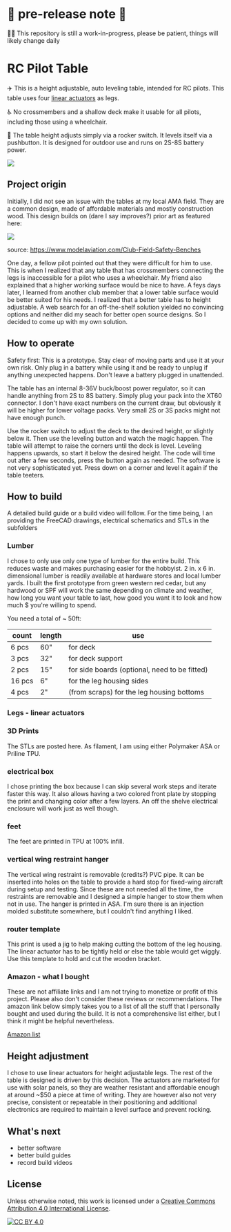 # 🚧 pre-release note 🚧
👷‍♂️ This repository is still a work-in-progress, please be patient, things will likely change daily

# RC Pilot Table
:airplane: This is a height adjustable, auto leveling table, intended for RC pilots. This table uses four [linear actuators](https://www.amazon.com/dp/B00NM8H67C/?coliid=I13O6CUFJ1UPBA&colid=PGYE4HTR4F8&psc=1&ref_=list_c_wl_lv_ov_lig_dp_it) as legs.

:wheelchair: No crossmembers and a shallow deck make it usable for all pilots, including those using a wheelchair. 

:wrench: The table height adjusts simply via a rocker switch. It levels itself via a pushbutton. It is designed for outdoor use and runs on 2S-8S battery power.

![](/drawings%20and%20images/IMG_9872.png)

## Project origin

Initially, I did not see an issue with the tables at my local AMA field. They are a common design, made of affordable materials and mostly construction wood. This design builds on (dare I say improves?) prior art as featured here:

![](https://modelaviation.s3.us-east-2.amazonaws.com/08bench01-600.jpg?VersionId=744QaEbHNXa4dHiNFX8TMIt47bCXdaZG)

source: https://www.modelaviation.com/Club-Field-Safety-Benches

One day, a fellow pilot pointed out that they were difficult for him to use. This is when I realized that any table that has crossmembers connecting the legs is inaccessible for a pilot who uses a wheelchair. My friend also explained that a higher working surface would be nice to have. A feys days later, I learned from another club member that a lower table surface would be better suited for his needs. I realized that a better table has to height adjustable.
A web search for an off-the-shelf solution yielded no convincing options and neither did my seach for better open source designs. So I decided to come up with my own solution.

## How to operate
Safety first: This is a prototype. Stay clear of moving parts and use it at your own risk. Only plug in a battery while using it and be ready to unplug if anything unexpected happens. Don't leave a battery plugged in unattended.

The table has an internal 8-36V buck/boost power regulator, so it can handle anything from 2S to 8S battery. Simply plug your pack into the XT60 connector. I don't have exact numbers on the current draw, but obviously it will be higher for lower voltage packs. Very small 2S or 3S packs might not have enough punch.

Use the rocker switch to adjust the deck to the desired height, or slightly below it. Then use the leveling button and watch the magic happen. The table will attempt to raise the corners until the deck is level. Leveling happens upwards, so start it below the desired height. The code will time out after a few seconds, press the button again as needed. The software is not very sophisticated yet. Press down on a corner and level it again if the table teeters.   

## How to build
A detailed build guide or a build video will follow. For the time being, I an providing the FreeCAD drawings, electrical schematics and STLs in the subfolders

### Lumber
I chose to only use only one type of lumber for the entire build. This reduces waste and makes purchasing easier for the hobbyist. 2 in. x 6 in. dimensional lumber is readily available at hardware stores and local lumber yards. I built the first prototype from green western red cedar, but any hardwood or SPF will work the same depending on climate and weather, how long you want your table to last, how good you want it to look and how much $ you're willing to spend.

You need a total of ~ 50ft:

| count | length | use
| --- | --- | ----
| 6 pcs | 60" | for deck
| 3 pcs | 32" | for deck support
| 2 pcs | 15" | for side boards (optional, need to be fitted)
| 16 pcs| 6" | for the leg housing sides
| 4 pcs | 2"  | (from scraps) for the leg housing bottoms

### Legs - linear actuators


### 3D Prints
The STLs are posted here. As filament, I am using either Polymaker ASA or Priline TPU. 
### electrical box
I chose printing the box because I can skip several work steps and iterate faster this way. It also allows having a two colored front plate by stopping the print and changing color after a few layers. An off the shelve electrical enclosure will work just as well though.
### feet
The feet are printed in TPU at 100% infill. 
### vertical wing restraint hanger
The vertical wing restraint is removable (credits?) PVC pipe. It can be inserted into holes on the table to provide a hard stop for fixed-wing aircraft during setup and testing. Since these are not needed all the time, the restraints are removable and I designed a simple hanger to stow them when not in use.
The hanger is printed in ASA. I'm sure there is an injection molded substitute somewhere, but I couldn't find anything I liked.

### router template
This print is used a jig to help making cutting the bottom of the leg housing. The linear actuator has to be tightly held or else the table would get wiggly. Use this template to hold and cut the wooden bracket.

### Amazon - what I bought
These are not affiliate links and I am not trying to monetize or profit of this project. Please also don't consider these reviews or recommendations. The amazon link below simply takes you to a list of all the stuff that I personally bought and used during the build. It is not a comprehensive list either, but I think it might be helpful nevertheless.  

[Amazon list](https://www.amazon.com/hz/wishlist/ls/PGYE4HTR4F8?ref_=wl_share)

## Height adjustment
I chose to use linear actuators for height adjustable legs. The rest of the table is designed is driven by this decision. The actuators are marketed for use with solar panels, so they are weather resistant and affordable enough at around ~$50 a piece at time of writing. They are however also not very precise, consistent or repeatable in their positioning and additional electronics are required to maintain a level surface and prevent rocking.

## What's next
- better software
- better build guides
- record build videos

## License
Unless otherwise noted, this work is licensed under a
[Creative Commons Attribution 4.0 International License][cc-by].

[![CC BY 4.0][cc-by-image]][cc-by]

[cc-by]: http://creativecommons.org/licenses/by/4.0/
[cc-by-image]: https://i.creativecommons.org/l/by/4.0/88x31.png
[cc-by-shield]: https://img.shields.io/badge/License-CC%20BY%204.0-lightgrey.svg
